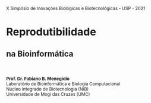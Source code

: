 <small>X Simpósio de Inovações Biológicas e Biotecnológicas - USP - 2021</small>

# Reprodutibilidade 
## na Bioinformática
<br>

<small>**Prof. Dr. Fabiano B. Menegidio**</small> <br>
<small>Laboratório de Bioinformática e Biologia Computacional</small> <br>
<small>Núcleo Integrado de Biotecnologia (NIB)</small> <br>
<small>Universidade de Mogi das Cruzes (UMC)</small>
